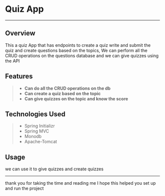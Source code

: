 # Quiz App
***

## Overview

This a quiz App that has endpoints to create a quiz write and submit the quiz and create questions based on the topics, We can perform all the CRUD operations on the questions database and we can give quizzes using the API

## Features

>- **Can do all the CRUD operations on the db**
>- **Can create a quiz  based on the topic**
>- **Can give quizzes on the topic and know the score**

## Technologies Used

>- Spring Initializr
>- Spring MVC
>- Monodb
>- Apache-Tomcat

## Usage

we can use it to give quizzes and create quizzes

***

thank you for taking the time and reading me I hope this helped you set up and run the project
